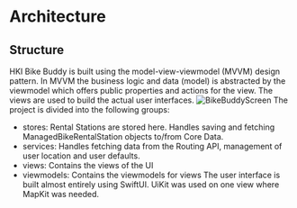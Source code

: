 #  Architecture
## Structure
HKI Bike Buddy is built using the model-view-viewmodel (MVVM) design pattern. In MVVM the business logic and data (model) is abstracted by the viewmodel which offers public properties and actions for the view. The views are used to build the actual user interfaces.
![BikeBuddyScreen](https://raw.githubusercontent.com/JuanitoSebastian/HelsinkiBikeBuddy/main/Documentation/graphics/ArchitectureGraph.png)
The project is divided into the following groups:
* stores: Rental Stations are stored here. Handles saving and fetching ManagedBikeRentalStation objects to/from Core Data.
* services: Handles fetching data from the Routing API, management of user location and user defaults.
* views: Contains the views of the UI
* viewmodels: Contains the viewmodels for views
The user interface is built almost entirely using SwiftUI. UiKit was used on one view where MapKit was needed.
